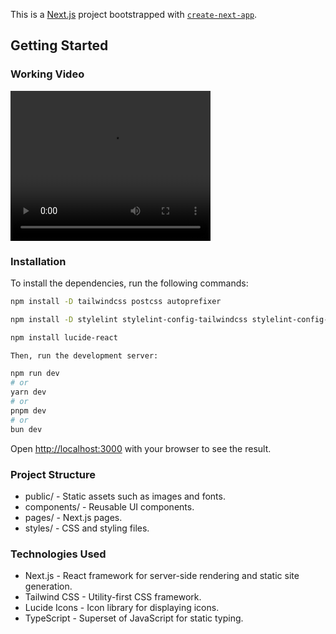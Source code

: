 This is a [Next.js](https://nextjs.org/) project bootstrapped with [`create-next-app`](https://github.com/vercel/next.js/tree/canary/packages/create-next-app).

## Getting Started

### Working Video

<video src="./WorkingVideo.mp4" width="320" height="240" controls></video>

### Installation

To install the dependencies, run the following commands:

```sh
npm install -D tailwindcss postcss autoprefixer  

npm install -D stylelint stylelint-config-tailwindcss stylelint-config-prettier stylelint-order

npm install lucide-react

Then, run the development server:

npm run dev
# or
yarn dev
# or
pnpm dev
# or
bun dev
```

Open [http://localhost:3000](http://localhost:3000) with your browser to see the result.

### Project Structure

- public/ - Static assets such as images and fonts.
- components/ - Reusable UI components.
- pages/ - Next.js pages.
- styles/ - CSS and styling files.

### Technologies Used

- Next.js - React framework for server-side rendering and static site generation.
- Tailwind CSS - Utility-first CSS framework.
- Lucide Icons - Icon library for displaying icons.
- TypeScript - Superset of JavaScript for static typing.




